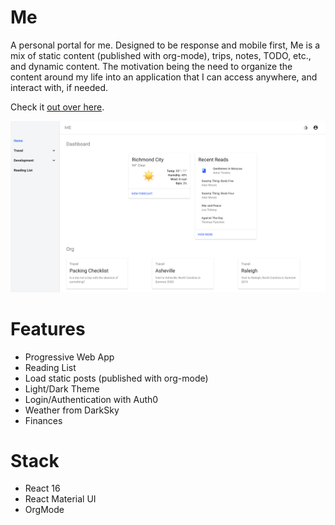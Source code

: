 # Me

A personal portal for me. Designed to be response and mobile first, Me is a mix of static content (published with org-mode), trips, notes, TODO, etc., and dynamic content. The motivation being the need to organize the content around my life into an application that I can access anywhere, and interact with, if needed.

Check it [out over here](https://brianbrown.dev/me).

![home page](docs/home.png)

# Features

* Progressive Web App
* Reading List
* Load static posts (published with org-mode)
* Light/Dark Theme
* Login/Authentication with Auth0
* Weather from DarkSky
* Finances 


# Stack

* React 16
* React Material UI
* OrgMode







